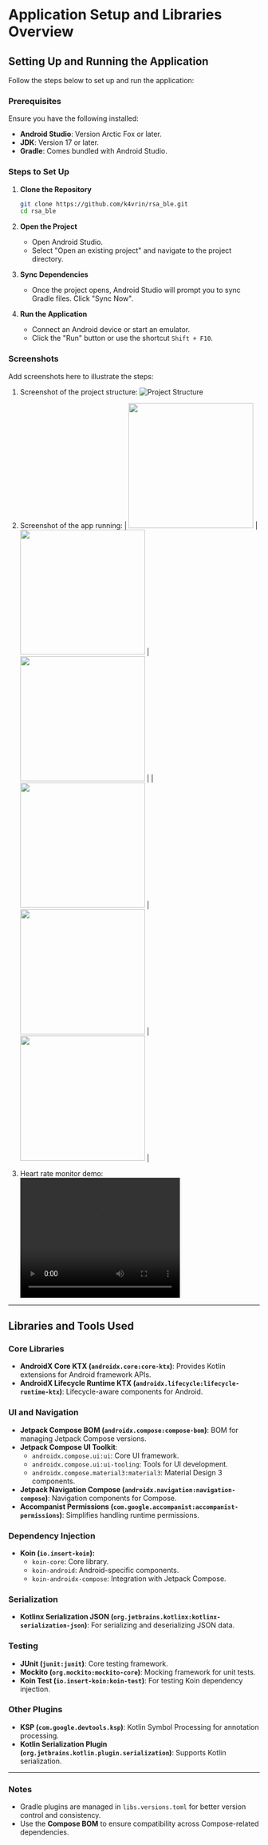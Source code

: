 
# Application Setup and Libraries Overview

## Setting Up and Running the Application

Follow the steps below to set up and run the application:

### Prerequisites
Ensure you have the following installed:
- **Android Studio**: Version Arctic Fox or later.
- **JDK**: Version 17 or later.
- **Gradle**: Comes bundled with Android Studio.

### Steps to Set Up
1. **Clone the Repository**
   ```bash
   git clone https://github.com/k4vrin/rsa_ble.git
   cd rsa_ble
   ```

2. **Open the Project**
    - Open Android Studio.
    - Select "Open an existing project" and navigate to the project directory.

3. **Sync Dependencies**
    - Once the project opens, Android Studio will prompt you to sync Gradle files. Click "Sync Now".

4. **Run the Application**
    - Connect an Android device or start an emulator.
    - Click the "Run" button or use the shortcut `Shift + F10`.

### Screenshots
Add screenshots here to illustrate the steps:

1. Screenshot of the project structure:
   ![Project Structure](res/project_structure.png)

2. Screenshot of the app running:
   | <img src="https://raw.githubusercontent.com/k4vrin/rsa_ble/{branch}/res/intro.png" width="250"> | <img src="https://raw.githubusercontent.com/k4vrin/rsa_ble/{branch}/res/target_device_found.png" width="250"> | <img src="https://raw.githubusercontent.com/k4vrin/rsa_ble/{branch}/heart_rate.png" width="250"> |
   | <img src="https://raw.githubusercontent.com/k4vrin/rsa_ble/{branch}/res/detail_read.png" width="250"> | <img src="https://raw.githubusercontent.com/k4vrin/rsa_ble/{branch}/res/scanning_service.png" width="250"> | <img src="https://raw.githubusercontent.com/k4vrin/rsa_ble/{branch}/res/notif_chart.png" width="250"> |
3. Heart rate monitor demo:
   <video src="https://raw.githubusercontent.com/k4vrin/rsa_ble/{branch}/res/notif_chart.mp4" width="320" height="240" controls>
   Your browser does not support the video tag.
   </video>

---

## Libraries and Tools Used

### Core Libraries
- **AndroidX Core KTX (`androidx.core:core-ktx`)**: Provides Kotlin extensions for Android framework APIs.
- **AndroidX Lifecycle Runtime KTX (`androidx.lifecycle:lifecycle-runtime-ktx`)**: Lifecycle-aware components for Android.

### UI and Navigation
- **Jetpack Compose BOM (`androidx.compose:compose-bom`)**: BOM for managing Jetpack Compose versions.
- **Jetpack Compose UI Toolkit**:
    - `androidx.compose.ui:ui`: Core UI framework.
    - `androidx.compose.ui:ui-tooling`: Tools for UI development.
    - `androidx.compose.material3:material3`: Material Design 3 components.
- **Jetpack Navigation Compose (`androidx.navigation:navigation-compose`)**: Navigation components for Compose.
- **Accompanist Permissions (`com.google.accompanist:accompanist-permissions`)**: Simplifies handling runtime permissions.

### Dependency Injection
- **Koin (`io.insert-koin`):**
    - `koin-core`: Core library.
    - `koin-android`: Android-specific components.
    - `koin-androidx-compose`: Integration with Jetpack Compose.

### Serialization
- **Kotlinx Serialization JSON (`org.jetbrains.kotlinx:kotlinx-serialization-json`)**: For serializing and deserializing JSON data.

### Testing
- **JUnit (`junit:junit`)**: Core testing framework.
- **Mockito (`org.mockito:mockito-core`)**: Mocking framework for unit tests.
- **Koin Test (`io.insert-koin:koin-test`)**: For testing Koin dependency injection.

### Other Plugins
- **KSP (`com.google.devtools.ksp`)**: Kotlin Symbol Processing for annotation processing.
- **Kotlin Serialization Plugin (`org.jetbrains.kotlin.plugin.serialization`)**: Supports Kotlin serialization.

---

### Notes
- Gradle plugins are managed in `libs.versions.toml` for better version control and consistency.
- Use the **Compose BOM** to ensure compatibility across Compose-related dependencies.
